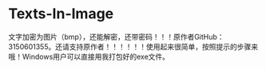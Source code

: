 # Texts-In-Image
文字加密为图片（bmp），还能解密，还带密码！！！原作者GitHub：3150601355。还请支持原作者！！！！！！使用起来很简单，按照提示的步骤来哦！Windows用户可以直接用我打包好的exe文件。

